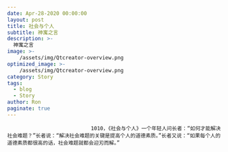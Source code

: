 ```yaml
---
date: Apr-28-2020 00:00:00
layout: post
title: 社会与个人
subtitle: 神寓之言
description: >-
  神寓之言
image: >-
    /assets/img/Qtcreator-overview.png
optimized_image: >-
    /assets/img/Qtcreator-overview.png
category: Story
tags:
  - blog
  - Story
author: Ron
paginate: true
---
```


							　　1010，《社会与个人》一个年轻人问长者：“如何才能解决社会难题？”长者说：“解决社会难题的关键是提高个人的道德素质。”长者又说：“如果每个人的道德素质都很高的话，社会难题就都会迎刃而解。”
							
							
						